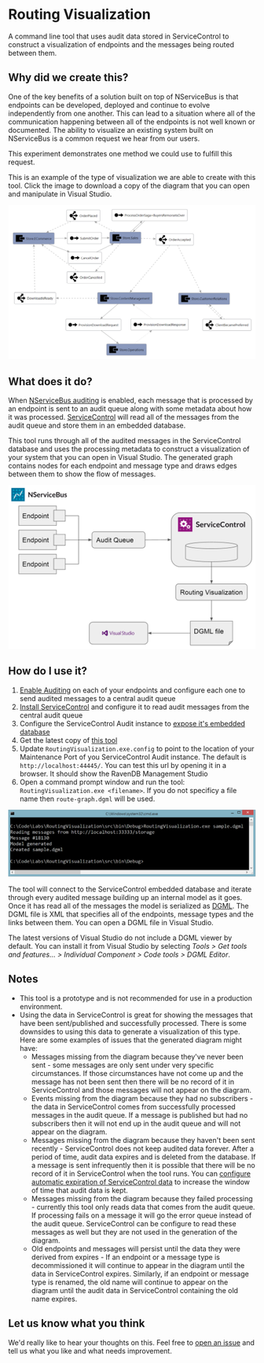 # Routing Visualization

A command line tool that uses audit data stored in ServiceControl to construct a visualization of endpoints and the messages being routed between them. 

## Why did we create this?

One of the key benefits of a solution built on top of NServiceBus is that endpoints can be developed, deployed and continue to evolve independently from one another. This can lead to a situation where all of the communication happening between all of the endpoints is not well known or documented. The ability to visualize an existing system built on NServiceBus is a common request we hear from our users. 

This experiment demonstrates one method we could use to fulfill this request.

This is an example of the type of visualization we are able to create with this tool. Click the image to download a copy of the diagram that you can open and manipulate in Visual Studio.

[![Showcase sample rout graph](./sample/video-store-route-graph.PNG)](./sample/video-store-route-graph.zip)

## What does it do?

When [NServiceBus auditing](http://docs.particular.net/nservicebus/operations/auditing) is enabled, each message that is processed by an endpoint is sent to an audit queue along with some metadata about how it was processed. [ServiceControl](http://docs.particular.net/platform/#servicecontrol-the-foundation) will read all of the messages from the audit queue and store them in an embedded database. 

This tool runs through all of the audited messages in the ServiceControl database and uses the processing metadata to construct a visualization of your system that you can open in Visual Studio. The generated graph contains nodes for each endpoint and message type and draws edges between them to show the flow of messages.

![Data flow for Routing Visualization tool](./how-does-it-work.PNG) 

## How do I use it?

1. [Enable Auditing](http://docs.particular.net/nservicebus/operations/auditing) on each of your endpoints and configure each one to send audited messages to a central audit queue
2. [Install ServiceControl](http://docs.particular.net/servicecontrol/installation) and configure it to read audit messages from the central audit queue
3. Configure the ServiceControl Audit instance to [expose it's embedded database](https://docs.particular.net/servicecontrol/audit-instances/maintenance-mode)
4. Get the latest copy of [this tool](https://github.com/ParticularLabs/RoutingVisualization)
5. Update `RoutingVisualization.exe.config` to point to the location of your Maintenance Port of you ServiceControl Audit instance. The default is `http://localhost:44445/`. You can test this url by opening it in a browser. It should show the RavenDB Management Studio 
6. Open a command prompt window and run the tool: `RoutingVisualization.exe <filename>`. If you do not specificy a file name then `route-graph.dgml` will be used. 

![Screenshot of the tool running](./running-screenshot.PNG)

The tool will connect to the ServiceControl embedded database and iterate through every audited message building up an internal model as it goes. Once it has read all of the messages the model is serialized as [DGML](https://en.wikipedia.org/wiki/DGML). The DGML file is XML that specifies all of the endpoints, message types and the links between them. You can open a DGML file in Visual Studio.

The latest versions of Visual Studio do not include a DGML viewer by default. You can install it from Visual Studio by selecting _Tools > Get tools and features... > Individual Component > Code tools > DGML Editor_.

## Notes

* This tool is a prototype and is not recommended for use in a production environment.
* Using the data in ServiceControl is great for showing the messages that have been sent/published and successfully processed. There is some downsides to using this data to generate a visualization of this type. Here are some examples of issues that the generated diagram might have:
  * Messages missing from the diagram because they've never been sent - some messages are only sent under very specific circumstances. If those circumstances have not come up and the message has not been sent then there will be no record of it in ServiceControl and those messages will not appear on the diagram.
  * Events missing from the diagram because they had no subscribers - the data in ServiceControl comes from successfully processed messages in the audit queue. If a message is published but had no subscribers then it will not end up in the audit queue and will not appear on the diagram.
  * Messages missing from the diagram because they haven't been sent recently - ServiceControl does not keep audited data forever. After a period of time, audit data expires and is deleted from the database. If a message is sent infrequently then it is possible that there will be no record of it in ServiceControl when the tool runs. You can [configure automatic expiration of ServiceControl data](http://docs.particular.net/servicecontrol/how-purge-expired-data) to increase the window of time that audit data is kept. 
  * Messages missing from the diagram because they failed processing - currently this tool only reads data that comes from the audit queue. If processing fails on a message it will go the error queue instead of the audit queue. ServiceControl can be configure to read these messages as well but they are not used in the generation of the diagram.
  * Old endpoints and messages will persist until the data they were derived from expires - If an endpoint or a message type is decommissioned it will continue to appear in the diagram until the data in ServiceControl expires. Similarly, if an endpoint or message type is renamed, the old name will continue to appear on the diagram until the audit data in ServiceControl containing the old name expires. 

## Let us know what you think

We'd really like to hear your thoughts on this. Feel free to [open an issue](https://github.com/ParticularLabs/RoutingVisualization/issues/new) and tell us what you like and what needs improvement.
